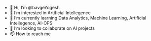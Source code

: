 - 👋 Hi, I’m @bavgeYogesh
- 👀 I’m interested in Artificial Intellegence
- 🌱 I’m currently learning Data Analytics, Machine Learning, Artificial Intellegence, AI-OPS
- 💞️ I’m looking to collaborate on AI projects
- 📫 How to reach me 

<!---
bavgeYogesh/bavgeYogesh is a ✨ special ✨ repository because its `README.md` (this file) appears on your GitHub profile.
You can click the Preview link to take a look at your changes.
--->
